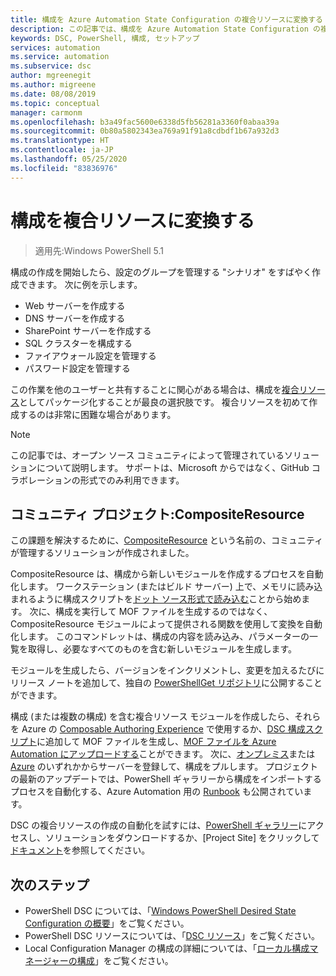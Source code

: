 ```yaml
---
title: 構成を Azure Automation State Configuration の複合リソースに変換する
description: この記事では、構成を Azure Automation State Configuration の複合リソースに変換する方法について説明します。
keywords: DSC, PowerShell, 構成, セットアップ
services: automation
ms.service: automation
ms.subservice: dsc
author: mgreenegit
ms.author: migreene
ms.date: 08/08/2019
ms.topic: conceptual
manager: carmonm
ms.openlocfilehash: b3a49fac5600e6338d5fb56281a3360f0abaa39a
ms.sourcegitcommit: 0b80a5802343ea769a91f91a8cdbdf1b67a932d3
ms.translationtype: HT
ms.contentlocale: ja-JP
ms.lasthandoff: 05/25/2020
ms.locfileid: "83836976"
---
```

# <a name="convert-configurations-to-composite-resources"></a>構成を複合リソースに変換する

> 適用先:Windows PowerShell 5.1

構成の作成を開始したら、設定のグループを管理する "シナリオ" をすばやく作成できます。
次に例を示します。

- Web サーバーを作成する
- DNS サーバーを作成する
- SharePoint サーバーを作成する
- SQL クラスターを構成する
- ファイアウォール設定を管理する
- パスワード設定を管理する

この作業を他のユーザーと共有することに関心がある場合は、構成を[複合リソース](/powershell/scripting/dsc/resources/authoringresourcecomposite)としてパッケージ化することが最良の選択肢です。
複合リソースを初めて作成するのは非常に困難な場合があります。

> [!NOTE]
> この記事では、オープン ソース コミュニティによって管理されているソリューションについて説明します。
> サポートは、Microsoft からではなく、GitHub コラボレーションの形式でのみ利用できます。

## <a name="community-project-compositeresource"></a>コミュニティ プロジェクト:CompositeResource

この課題を解決するために、[CompositeResource](https://github.com/microsoft/compositeresource) という名前の、コミュニティが管理するソリューションが作成されました。

CompositeResource は、構成から新しいモジュールを作成するプロセスを自動化します。
ワークステーション (またはビルド サーバー) 上で、メモリに読み込まれるように構成スクリプトを[ドット ソース形式で読み込む](https://blogs.technet.microsoft.com/heyscriptingguy/2010/08/10/how-to-reuse-windows-powershell-functions-in-scripts/)ことから始めます。
次に、構成を実行して MOF ファイルを生成するのではなく、CompositeResource モジュールによって提供される関数を使用して変換を自動化します。
このコマンドレットは、構成の内容を読み込み、パラメーターの一覧を取得し、必要なすべてのものを含む新しいモジュールを生成します。

モジュールを生成したら、バージョンをインクリメントし、変更を加えるたびにリリース ノートを追加して、独自の [PowerShellGet リポジトリ](https://powershellexplained.com/2018-03-03-Powershell-Using-a-NuGet-server-for-a-PSRepository/?utm_source=blog&utm_medium=blog&utm_content=psscriptrepo)に公開することができます。

構成 (または複数の構成) を含む複合リソース モジュールを作成したら、それらを Azure の [Composable Authoring Experience](/azure/automation/tutorial-configure-servers-desired-state#create-and-upload-a-configuration-to-azure-automation) で使用するか、[DSC 構成スクリプト](/azure/automation/compose-configurationwithcompositeresources)に追加して MOF ファイルを生成し、[MOF ファイルを Azure Automation にアップロードする](/powershell/scripting/dsc/configurations/configurations)ことができます。
次に、[オンプレミス](/azure/automation/automation-dsc-onboarding#onboarding-physicalvirtual-windows-machines-on-premises-or-in-a-cloud-other-than-azure-including-aws-ec2-instances)または [Azure](/azure/automation/automation-dsc-onboarding#onboarding-azure-vms) のいずれかからサーバーを登録して、構成をプルします。
プロジェクトの最新のアップデートでは、PowerShell ギャラリーから構成をインポートするプロセスを自動化する、Azure Automation 用の [Runbook](https://www.powershellgallery.com/packages?q=DscGallerySamples) も公開されています。

DSC の複合リソースの作成の自動化を試すには、[PowerShell ギャラリー](https://www.powershellgallery.com/packages/compositeresource/)にアクセスし、ソリューションをダウンロードするか、[Project Site] をクリックして[ドキュメント](https://github.com/microsoft/compositeresource)を参照してください。

## <a name="next-steps"></a>次のステップ

- PowerShell DSC については、「[Windows PowerShell Desired State Configuration の概要](/powershell/scripting/dsc/overview/overview)」をご覧ください。
- PowerShell DSC リソースについては、「[DSC リソース](/powershell/scripting/dsc/resources/resources)」をご覧ください。
- Local Configuration Manager の構成の詳細については、「[ローカル構成マネージャーの構成](/powershell/scripting/dsc/managing-nodes/metaconfig)」をご覧ください。

